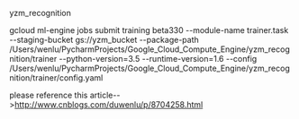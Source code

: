 yzm_recognition

gcloud ml-engine jobs submit training beta330  --module-name trainer.task --staging-bucket gs://yzm_bucket --package-path /Users/wenlu/PycharmProjects/Google_Cloud_Compute_Engine/yzm_recognition/trainer --python-version=3.5 --runtime-version=1.6 --config /Users/wenlu/PycharmProjects/Google_Cloud_Compute_Engine/yzm_recognition/trainer/config.yaml


please reference this article-->http://www.cnblogs.com/duwenlu/p/8704258.html
